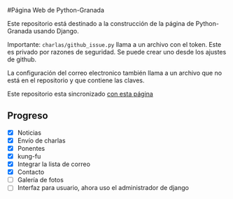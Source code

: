 #Página Web de Python-Granada

Este repositorio está destinado a la construcción de la página de Python-Granada usando Django.

Importante:
`charlas/github_issue.py` llama a un archivo con el token. Este es privado por razones
de seguridad. Se puede crear uno desde los ajustes de github.

La configuración del correo electronico también llama a
un archivo que no está en el repositorio y que contiene las claves.

Este repositorio esta sincronizado [con esta página](http://python-granada.es)

## Progreso
- [x] Noticias
- [x] Envío de charlas
- [x] Ponentes
- [x] kung-fu
- [x] Integrar la lista de correo
- [x] Contacto  
- [ ] Galería de fotos
- [ ] Interfaz para usuario, ahora uso el administrador de django
